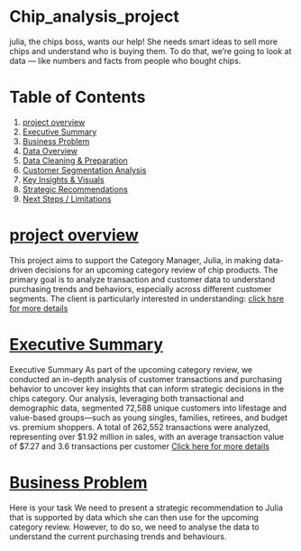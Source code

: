 # Chip_analysis_project
julia, the chips boss, wants our help! She needs smart ideas to sell more chips and understand who is buying them. To do that, we’re going to look at data — like numbers and facts from people who bought chips.

# Table of Contents
1. [project overview](#project-overview)
1. [Executive Summary](#executive-summary)
2. [Business Problem](#business-problem)
3. [Data Overview](#data-overview)
4. [Data Cleaning & Preparation](#data-cleaning--preparation)
5. [Customer Segmentation Analysis](#customer-segmentation-analysis)
6. [Key Insights & Visuals](#key-insights--visuals)
7. [Strategic Recommendations](#strategic-recommendations)
8. [Next Steps / Limitations](#next-steps--limitations)
# [project overview](#project-overview)
This project aims to support the Category Manager, Julia, in making data-driven decisions for an upcoming category review of chip products. The primary goal is to analyze transaction and customer data to understand purchasing trends and behaviors, especially across different customer segments.
The client is particularly interested in understanding:
[click hsre for more details](https://github.com/bryan405/Chip_analysis_project/blob/main/project%20overview2.pdf)

# [Executive Summary](#executive-summary)
Executive Summary
As part of the upcoming category review, we conducted an in-depth analysis of customer 
transactions and purchasing behavior to uncover key insights that can inform strategic 
decisions in the chips category.
Our analysis, leveraging both transactional and demographic data, segmented 72,588 
unique customers into lifestage and value-based groups—such as young singles, families, 
retirees, and budget vs. premium shoppers. A total of 262,552 transactions were analyzed, 
representing over $1.92 million in sales, with an average transaction value of $7.27 and 
3.6 transactions per customer
[Click here for more details](https://github.com/bryan405/Chip_analysis_project/blob/main/Executive%20Summary.pdf)

# [Business Problem](#business-problem)
Here is your task We need to present a strategic recommendation to Julia that is 
supported by data which she can then use for the upcoming category review. However, to 
do so, we need to analyse the data to understand the current purchasing trends and 
behaviours.
